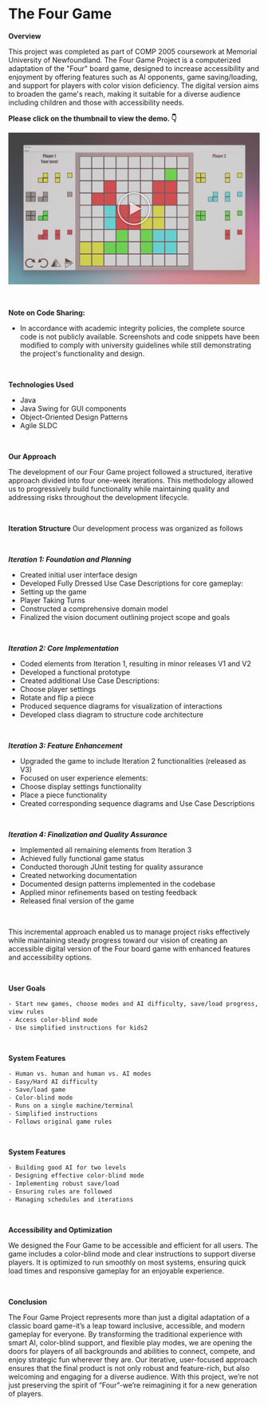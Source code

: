 # The Four Game

**Overview**

This project was completed as part of COMP 2005 coursework at Memorial University of Newfoundland. The Four Game Project is a computerized adaptation of the "Four" board game, designed to increase accessibility and enjoyment by offering features such as AI opponents, game saving/loading, and support for players with color vision deficiency. The digital version aims to broaden the game's reach, making it suitable for a diverse audience including children and those with accessibility needs.

**Please click on the thumbnail to view the demo. 👇**

[![Watch the video](Thumbnail1.png)](https://youtu.be/N_eVg1CfNJw)

<br>

**Note on Code Sharing:**
- In accordance with academic integrity policies, the complete source code is not publicly available. Screenshots and code snippets have been modified to comply with university guidelines while still demonstrating the project's functionality and design.
<br>

**Technologies Used**
- Java
- Java Swing for GUI components
- Object-Oriented Design Patterns
- Agile SLDC
<br>

**Our Approach**

The development of our Four Game project followed a structured, iterative approach divided into four one-week iterations. This methodology allowed us to progressively build functionality while maintaining quality and addressing risks throughout the development lifecycle.

<br>

**Iteration Structure**
Our development process was organized as follows

<br>

***Iteration 1: Foundation and Planning***

- Created initial user interface design
- Developed Fully Dressed Use Case Descriptions for core gameplay:
- Setting up the game
- Player Taking Turns
- Constructed a comprehensive domain model
- Finalized the vision document outlining project scope and goals

<br>

***Iteration 2: Core Implementation***
- Coded elements from Iteration 1, resulting in minor releases V1 and V2
- Developed a functional prototype
- Created additional Use Case Descriptions:
- Choose player settings
- Rotate and flip a piece
- Produced sequence diagrams for visualization of interactions
- Developed class diagram to structure code architecture

<br>

***Iteration 3: Feature Enhancement***
- Upgraded the game to include Iteration 2 functionalities (released as V3)
- Focused on user experience elements:
- Choose display settings functionality
- Place a piece functionality
- Created corresponding sequence diagrams and Use Case Descriptions

<br>

***Iteration 4: Finalization and Quality Assurance***
- Implemented all remaining elements from Iteration 3
- Achieved fully functional game status
- Conducted thorough JUnit testing for quality assurance
- Created networking documentation
- Documented design patterns implemented in the codebase
- Applied minor refinements based on testing feedback
- Released final version of the game

<br>

This incremental approach enabled us to manage project risks effectively while maintaining steady progress toward our vision of creating an accessible digital version of the Four board game with enhanced features and accessibility options.

<br>

**User Goals**

    - Start new games, choose modes and AI difficulty, save/load progress, view rules
    - Access color-blind mode
    - Use simplified instructions for kids2

<br>

**System Features**

    - Human vs. human and human vs. AI modes
    - Easy/Hard AI difficulty
    - Save/load game
    - Color-blind mode
    - Runs on a single machine/terminal
    - Simplified instructions
    - Follows original game rules

<br>

**System Features**

    - Building good AI for two levels
    - Designing effective color-blind mode
    - Implementing robust save/load
    - Ensuring rules are followed
    - Managing schedules and iterations

<br>

**Accessibility and Optimization**

We designed the Four Game to be accessible and efficient for all users. The game includes a color-blind mode and clear instructions to support diverse players. It is optimized to run smoothly on most systems, ensuring quick load times and responsive gameplay for an enjoyable experience.

<br>

**Conclusion**

The Four Game Project represents more than just a digital adaptation of a classic board game-it’s a leap toward inclusive, accessible, and modern gameplay for everyone. By transforming the traditional experience with smart AI, color-blind support, and flexible play modes, we are opening the doors for players of all backgrounds and abilities to connect, compete, and enjoy strategic fun wherever they are. Our iterative, user-focused approach ensures that the final product is not only robust and feature-rich, but also welcoming and engaging for a diverse audience. With this project, we’re not just preserving the spirit of “Four”-we’re reimagining it for a new generation of players.

<br>
